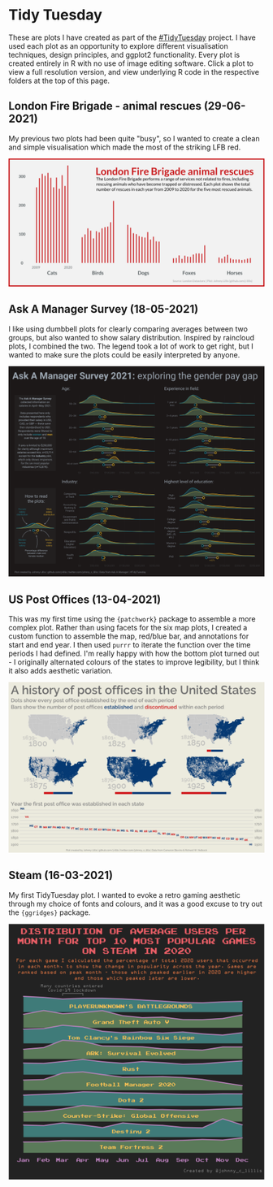 Tidy Tuesday
================
These are plots I have created as part of the [#TidyTuesday](https://github.com/rfordatascience/tidytuesday) project. I have used each plot as an opportunity to explore different visualisation techniques, design principles, and ggplot2 functionality. Every plot is created entirely in R with no use of image editing software. Click a plot to view a full resolution version, and view underlying R code in the respective folders at the top of this page.


## London Fire Brigade - animal rescues (29-06-2021)

My previous two plots had been quite "busy", so I wanted to create a clean and simple visualisation which made the most of the striking LFB red.

![London Fire Brigade - animal rescues](https://raw.githubusercontent.com/j-lillis/Tidy-Tuesday/main/Animal%20Rescues%20(29-06-2021)/animal_rescues_plot.png)


## Ask A Manager Survey (18-05-2021)

I like using dumbbell plots for clearly comparing averages between two groups, but also wanted to show salary distribution. Inspired by raincloud plots, I combined the two. The legend took a lot of work to get right, but I wanted to make sure the plots could be easily interpreted by anyone.

![Ask A Manager Survey](https://raw.githubusercontent.com/j-lillis/Tidy-Tuesday/main/Ask%20A%20Manager%20survey%20(18-05-2021)/ask_a_manager_survey_plot.png)


## US Post Offices (13-04-2021)

This was my first time using the `{patchwork}` package to assemble a more complex plot. Rather than using facets for the six map plots, I created a custom function to assemble the map, red/blue bar, and annotations for start and end year. I then used `purrr` to iterate the function over the time periods I had defined. I'm really happy with how the bottom plot turned out - I originally alternated colours of the states to improve legibility, but I think it also adds aesthetic variation.

![US Post Offices](https://raw.githubusercontent.com/j-lillis/Tidy-Tuesday/main/US%20Post%20Offices%20(13-04-2021)/post_offices_plot.png)


## Steam (16-03-2021)

My first TidyTuesday plot. I wanted to evoke a retro gaming aesthetic through my choice of fonts and colours, and it was a good excuse to try out the `{ggridges}` package.

![Steam plot](https://raw.githubusercontent.com/j-lillis/Tidy-Tuesday/main/Steam%20(16-03-2021)/steam_plot.png)


